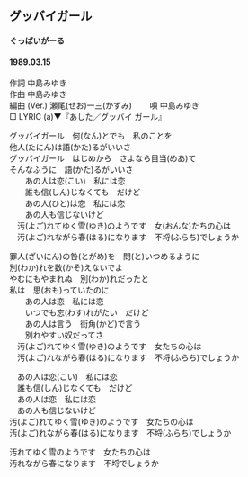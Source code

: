 ## グッバイガール
#### ぐっばいがーる
#### 1989.03.15


作詞     中島みゆき  
作曲      中島みゆき  
編曲 (Ver.) 瀬尾(せお)一三(かずみ)　　 
唄     中島みゆき   
□ LYRIC (a)▼『あした／グッバイ ガール』　　  
  
グッバイガール　何(なん)とでも　私のことを  
他人(たにん)は語(かた)るがいいさ  
グッバイガール　はじめから　さよなら目当(めあ)て  
そんなふうに　語(かた)るがいいさ  
　　あの人は恋(こい)　私には恋  
　　誰も信(しん)じなくても　だけど  
　　あの人(ひと)は恋　私には恋  
　　あの人も信じないけど  
　汚(よご)れてゆく雪(ゆき)のようです　女(おんな)たちの心は  
　汚(よご)れながら春(はる)になります　不埒(ふらち)でしょうか  
  
罪人(ざいにん)の咎(とがめ)を　問(と)いつめるように  
別(わか)れを数(かそ)えないでよ  
やむにもやまれぬ　別(わか)れだったと  
私は　思(おも)っていたのに  
　　あの人は恋　私には恋  
　　いつでも忘(わす)れがたい　だけど  
　　あの人は言う　街角(かど)で言う  
　　別れやすい奴だってさ  
　汚(よご)れてゆく雪(ゆき)のようです　女たちの心は  
　汚(よご)れながら春(はる)になります　不埒(ふらち)でしょうか  
  
　あの人は恋(こい)　私には恋  
　誰も信(しん)じなくても　だけど  
　あの人は恋　私には恋  
　あの人も信じないけど  
汚(よご)れてゆく雪(ゆき)のようです　女たちの心は  
汚(よご)れながら春(はる)になります　不埒(ふらち)でしょうか  
  
汚れてゆく雪のようです　女たちの心は  
汚れながら春になります　不埒でしょうか  